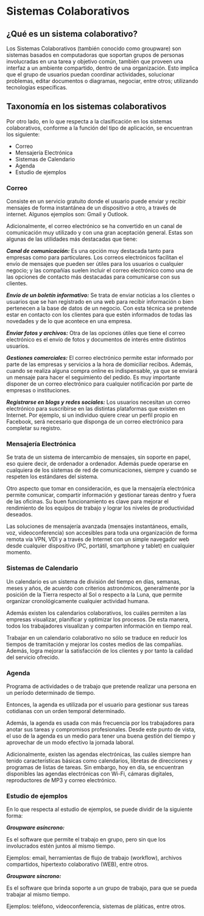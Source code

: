 # Sistemas Colaborativos

## ¿Qué es un sistema colaborativo?
Los Sistemas Colaborativos (también conocido como groupware) son sistemas basados en computadoras que soportan grupos de personas involucradas en una tarea y objetivo común, también que proveen una interfaz a un ambiente compartido, dentro de una organización. Esto implica que el grupo de usuarios puedan coordinar actividades, solucionar problemas, editar documentos o diagramas, negociar, entre otros; utilizando tecnologías específicas.
## Taxonomía en los sistemas colaborativos
Por otro lado, en lo que respecta a la clasificación en los sistemas colaborativos, conforme a la función del tipo de aplicación, se encuentran los siguiente:

- Correo
- Mensajería Electrónica
- Sistemas de Calendario
- Agenda
- Estudio de ejemplos

### Correo
Consiste en un servicio gratuito donde el usuario puede enviar y recibir mensajes de forma instantánea de un dispositivo a otro, a través de internet. Algunos ejemplos son: Gmail y Outlook.

Adicionalmente, el correo electrónico se ha convertido en un canal de comunicación muy utilizado y con una gran aceptación general. Estas son algunas de las utilidades más destacadas que tiene:

***Canal de comunicación:*** Es una opción muy destacada tanto para empresas como para particulares. Los correos electrónicos facilitan el envío de mensajes que pueden ser útiles para los usuarios o cualquier negocio; y las compañías suelen incluir el correo electrónico como una de las opciones de contacto más destacadas para comunicarse con sus clientes.

***Envío de un boletín informativo:***  Se trata de enviar noticias a los clientes o usuarios que se han registrado en una web para recibir información o bien pertenecen a la base de datos de un negocio. Con esta técnica se pretende estar en contacto con los clientes para que estén informados de todas las novedades y de lo que acontece en una empresa.

***Enviar fotos y archivos:***  Otra de las opciones útiles que tiene el correo electrónico es el envío de fotos y documentos de interés entre distintos usuarios.

***Gestiones comerciales:***  El correo electrónico permite estar informado por parte de las empresas y servicios a la hora de domiciliar recibos. Además, cuando se realiza alguna compra online es indispensable, ya que se enviará un mensaje para hacer el seguimiento del pedido. Es muy importante disponer de un correo electrónico para cualquier notificación por parte de empresas o instituciones.

***Registrarse en blogs y redes sociales:*** Los usuarios necesitan un correo electrónico para suscribirse en las distintas plataformas que existen en Internet. Por ejemplo, si un individuo quiere crear un perfil propio en Facebook, será necesario que disponga de un correo electrónico para completar su registro.

### Mensajería Electrónica
Se trata de un sistema de intercambio de mensajes, sin soporte en papel, eso quiere decir, de ordenador a ordenador. Además puede operarse en cualquiera de los sistemas de red de comunicaciones, siempre y cuando se respeten los estándares del sistema.

Otro aspecto que tomar en consideración, es que la mensajería electrónica permite comunicar, compartir información y gestionar tareas dentro y fuera de las oficinas. Su buen funcionamiento es clave para mejorar el rendimiento de los equipos de trabajo y lograr los niveles de productividad deseados.

Las soluciones de mensajería avanzada (mensajes instantáneos, emails, voz, videoconferencia) son accesibles para toda una organización de forma remota vía VPN, VDI y a través de Internet con un simple navegador web desde cualquier dispositivo (PC, portátil, smartphone y tablet) en cualquier momento.

### Sistemas de Calendario
Un calendario es un sistema de división del tiempo en días, semanas, meses y años, de acuerdo con criterios astronómicos, generalmente por la posición de la Tierra respecto al Sol o respecto a la Luna, que permite organizar cronológicamente cualquier actividad humana.

Además existen los calendarios colaborativos, los cuáles permiten a las empresas visualizar, planificar y optimizar los procesos. De esta manera, todos los trabajadores visualizan y comparten información en tiempo real.

Trabajar en un calendario colaborativo no sólo se traduce en reducir los tiempos de tramitación y mejorar los costes medios de las compañías. Además, logra mejorar la satisfacción de los clientes y por tanto la calidad del servicio ofrecido.

### Agenda
Programa de actividades o de trabajo que pretende realizar una persona en un período determinado de tiempo.

Entonces, la agenda es utilizada por el usuario para gestionar sus tareas cotidianas con un orden temporal determinado.

Además, la agenda es usada con más frecuencia por los trabajadores para anotar sus tareas y compromisos profesionales. Desde este punto de vista, el uso de la agenda es un medio para tener una buena gestión del tiempo y aprovechar de un modo efectivo la jornada laboral.

Adicionalmente, existen las agendas electrónicas, las cuáles siempre han tenido características básicas como calendarios, libretas de direcciones y programas de listas de tareas. Sin embargo, hoy en día, se encuentran disponibles las agendas electrónicas con Wi-Fi, cámaras digitales, reproductores de MP3 y correo electrónico.

### Estudio de ejemplos
En lo que respecta al estudio de ejemplos, se puede dividir de la siguiente forma:

***Groupware asíncrono:***

Es el software que permite el trabajo en grupo, pero sin que los involucrados estén juntos al mismo tiempo.

Ejemplos: email, herramientas de flujo de trabajo (workflow), archivos compartidos, hipertexto colaborativo (WEB), entre otros.

***Groupware síncrono:***

Es el software que brinda soporte a un grupo de trabajo, para que se pueda trabajar al mismo tiempo.

Ejemplos:  teléfono, videoconferencia, sistemas de pláticas, entre otros.
